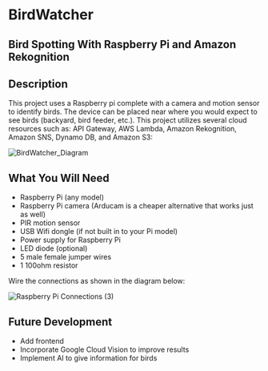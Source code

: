# BirdWatcher
## Bird Spotting With Raspberry Pi and Amazon Rekognition

## Description
This project uses a Raspberry pi complete with a camera and motion sensor to identify birds. The device can be placed near where you would expect to see birds (backyard, bird feeder, etc.). This project utilizes several cloud resources such as: API Gateway, AWS Lambda, Amazon Rekognition, Amazon SNS, Dynamo DB, and Amazon S3:

![BirdWatcher_Diagram](https://github.com/Devardo/BirdWatcher/assets/44452354/68fa67e1-86c3-4c55-b0da-a9536dd16125)


## What You Will Need
- Raspberry Pi (any model)
- Raspberry Pi camera (Arducam is a cheaper alternative that works just as well)
- PIR motion sensor
- USB Wifi dongle (if not built in to your Pi model)
- Power supply for Raspberry Pi
- LED diode (optional)
- 5 male female jumper wires
- 1 100ohm resistor 

Wire the connections as shown in the diagram below:

![Raspberry Pi Connections (3)](https://github.com/Devardo/BirdWatcher/assets/44452354/ea60104c-32ff-433e-a8da-59e8158f1ca4)

## Future Development
- Add frontend
- Incorporate Google Cloud Vision to improve results
- Implement AI to give information for birds
